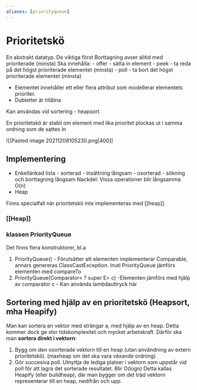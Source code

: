 ```yaml
---
aliases: [priorityqueue]
---
```


# Prioritetskö
En abstrakt datatyp. De viktiga först
Borttagning avser alltid med prioriterade (minsta)
Ska innehålla:
	- offer - sätta in element
	- peek - ta reda på det högst prioriterade elementet (minsta)
	- poll - ta bort det högst prioriterade elementet (minsta)

- Elementet innehåller ett eller flera attribut som modellerar elementets prioriter. 
- Dubletter är tillåtna

Kan användas vid sortering - heapsort

En prioritetskö är stabil om element med lika prioritet plockas ut i samma ordning som de sattes in

![[Pasted image 20211208105230.png|400]]

## Implementering
- Enkellänkad lista
		- sorterad - insättning långsam
		- osorterad - sökning och borttagning långsam
Nackdel: Vissa operationer blir långsamma O(n)
- Heap

Finns specialfall när prioritetskö inte implementeras med [[heap]]. 

### [[Heap]]

### klassen PriorityQueue
Det finns flera konstruktorer, bl.a
1. PriorityQueue()
		- Förutsätter att elementen implementerar Comparable, annars genereras ClassCastException. Inuti PriorityQueue jämförs elementen med compareTo
2. PriorityQueue(Comparator< ? super E> c)
		-Elementen jämförs med hjälp av comparator c
		- Kan använda lambdauttryck här

## Sortering med hjälp av en prioritetskö (Heapsort, mha Heapify)
Man kan sortera en vektor med strängar a, med hjälp av en heap. Detta kommer dock ge stor tidskomplexitet och mycket arbetskraft.
Därför ska man **sortera direkt i vektorn**:
1. Bygg om den osorterade vektorn till en heap (utan användning av extern prioritetskö).  (maxheap om det ska vara växande ordning)
2. Gör succesiva poll. Utnyttja de lediga platser i vektorn som uppstår vid poll för att lagra det sorterade resultatet. Blir O(logn)
Detta kallas Heapify (eller buildheap), där man bygger om det träd vektorn representerar till en heap, nedifrån och upp.


